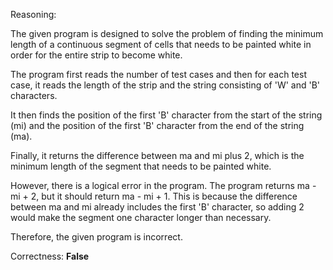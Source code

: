 Reasoning: 

The given program is designed to solve the problem of finding the minimum length of a continuous segment of cells that needs to be painted white in order for the entire strip to become white. 

The program first reads the number of test cases and then for each test case, it reads the length of the strip and the string consisting of 'W' and 'B' characters. 

It then finds the position of the first 'B' character from the start of the string (mi) and the position of the first 'B' character from the end of the string (ma). 

Finally, it returns the difference between ma and mi plus 2, which is the minimum length of the segment that needs to be painted white. 

However, there is a logical error in the program. The program returns ma - mi + 2, but it should return ma - mi + 1. This is because the difference between ma and mi already includes the first 'B' character, so adding 2 would make the segment one character longer than necessary. 

Therefore, the given program is incorrect.

Correctness: **False**